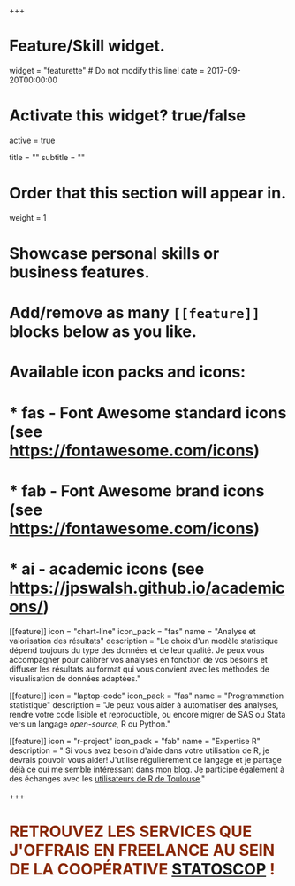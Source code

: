 +++
# Feature/Skill widget.
widget = "featurette"  # Do not modify this line!
date = 2017-09-20T00:00:00

# Activate this widget? true/false
active = true

title = ""
subtitle = ""

# Order that this section will appear in.
weight = 1

# Showcase personal skills or business features.
# 
# Add/remove as many `[[feature]]` blocks below as you like.
# 
# Available icon packs and icons:
# * fas - Font Awesome standard icons (see https://fontawesome.com/icons)
# * fab - Font Awesome brand icons (see https://fontawesome.com/icons)
# * ai - academic icons (see https://jpswalsh.github.io/academicons/)

[[feature]]
  icon = "chart-line"
  icon_pack = "fas"
  name = "Analyse et valorisation des résultats"
  description = "Le choix d'un modèle statistique dépend toujours du type des données et de leur qualité. Je peux vous accompagner pour calibrer vos analyses en fonction de vos besoins et diffuser les résultats au format qui vous convient avec les méthodes de visualisation de données adaptées."
  
[[feature]]
  icon = "laptop-code"
  icon_pack = "fas"
  name = "Programmation statistique"
  description = "Je peux vous aider à automatiser des analyses, rendre votre code lisible et reproductible, ou encore migrer de SAS ou Stata vers un langage *open-source*, R ou Python."
  
[[feature]]
  icon = "r-project"
  icon_pack = "fab"
  name = "Expertise R"
  description = " Si vous avez besoin d'aide dans votre utilisation de R, je devrais pouvoir vous aider! J'utilise régulièrement ce langage et je partage déjà ce qui me semble intéressant dans [mon blog](/post/). Je participe également à des échanges avec les [utilisateurs de R de Toulouse](https://r-toulouse.netlify.com/evenements/rencontre-de-fevrier-2019/)."

+++
# <span style="color:#8A2908">RETROUVEZ LES SERVICES QUE J'OFFRAIS EN FREELANCE AU SEIN DE LA COOPÉRATIVE [STATOSCOP](https://statoscop.fr) !</span>



